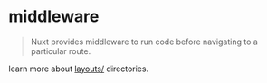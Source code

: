 # middleware
> Nuxt provides middleware to run code before navigating to a particular route.

learn more about [layouts/](https://nuxt.com/docs/guide/directory-structure/layouts) directories.
